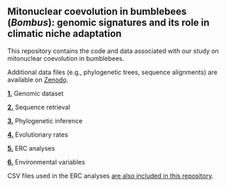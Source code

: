 ## Mitonuclear coevolution in bumblebees (_Bombus_): genomic signatures and its role in climatic niche adaptation

This repository contains the code and data associated with our study on mitonuclear coevolution in bumblebees.

Additional data files (e.g., phylogenetic trees, sequence alignments) are available on [Zenodo](https://doi.org/10.5281/zenodo.15271492).

[**1.**](code/01_genomic_dataset.md) Genomic dataset

[**2.**](code/02_sequence_retrieval.md) Sequence retrieval

[**3.**](code/03_phylogenetic_inference.md) Phylogenetic inference

[**4.**](code/04_evolutionary_rates.md) Evolutionary rates

[**5.**](code/05_ERC_analyses.md) ERC analyses

[**6.**](code/06_environmental_variables.md) Environmental variables

CSV files used in the ERC analyses [are also included in this repository](csv).

